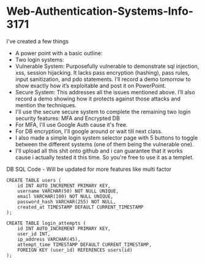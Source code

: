 # Web-Authentication-Systems-Info-3171

I've created a few things
- A power point with a basic outline: 
- Two login systems:
 - Vulnerable System: Purposefully vulnerable to demonstrate sql injection, xss, session hijacking. It lacks pass encryption (hashing), pass rules, input sanitization, and pdo statements. I’ll record a demo tomorrow to show exactly how it’s exploitable and post it on PowerPoint.
 - Secure System: This addresses all the issues mentioned above. I’ll also record a demo showing how it protects against those attacks and mention the techniques.
- I'll use the secure secure system to complete the remaining two login security features: MFA and Encrypted DB
 - For MFA, I'll use Google Auth cause it's free.
 - For DB encryption, I'll google around or wait till next class.
- I also made a simple login system selector page with 5 buttons to toggle between the different systems (one of them being the vulnerable one).
- I'll upload all this shit onto github and i can guarantee that it works cause i actually tested it this time. So you're free to use it as a templet.

DB SQL Code - Will be updated for more features like multi factor
```
CREATE TABLE users (
    id INT AUTO_INCREMENT PRIMARY KEY,
    username VARCHAR(50) NOT NULL UNIQUE,  
    email VARCHAR(100) NOT NULL UNIQUE,
    password_hash VARCHAR(255) NOT NULL,
    created_at TIMESTAMP DEFAULT CURRENT_TIMESTAMP    
);

CREATE TABLE login_attempts (
    id INT AUTO_INCREMENT PRIMARY KEY,
    user_id INT,
    ip_address VARCHAR(45),
    attempt_time TIMESTAMP DEFAULT CURRENT_TIMESTAMP,
    FOREIGN KEY (user_id) REFERENCES users(id)
);
```
